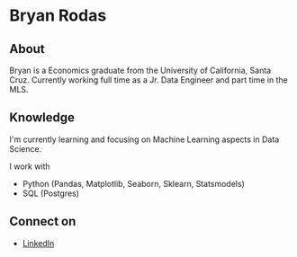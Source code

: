 # Bryan Rodas


About 
------------------------
Bryan is a Economics graduate from the University of California, Santa Cruz. Currently working full time as a Jr. Data Engineer and part time in the MLS.

Knowledge
-----------------------
I'm currently learning and focusing on Machine Learning aspects in Data Science. 

I work with 
 -  Python (Pandas, Matplotlib, Seaborn, Sklearn, Statsmodels)
- SQL (Postgres) 

Connect on
-----------------------
- [LinkedIn](https://www.linkedin.com/in/bryan-rodas/)

<!---
Brodas99/Brodas99 is a ✨ special ✨ repository because its `README.md` (this file) appears on your GitHub profile.
You can click the Preview link to take a look at your changes.
--->
